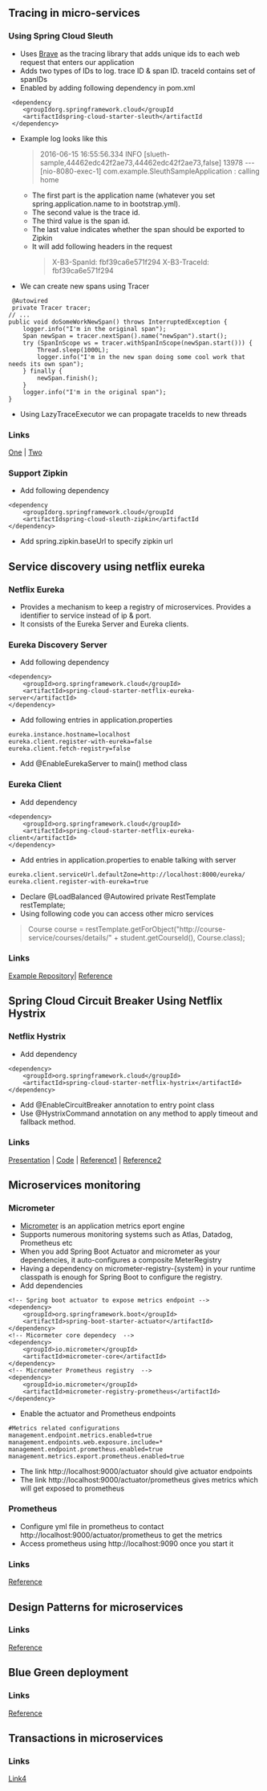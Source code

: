 
## Tracing in micro-services
### Using Spring Cloud Sleuth 

- Uses [Brave](https://github.com/openzipkin/brave) as the tracing library that adds unique ids to each web request that enters our application
- Adds two types of IDs to log. trace ID & span ID. traceId contains set of spanIDs
- Enabled by adding following dependency in pom.xml
```
 <dependency
	<groupIdorg.springframework.cloud</groupId
	<artifactIdspring-cloud-starter-sleuth</artifactId
 </dependency>
```
- Example log looks like this
	>2016-06-15 16:55:56.334 INFO [slueth-sample,44462edc42f2ae73,44462edc42f2ae73,false] 13978 --- [nio-8080-exec-1] com.example.SleuthSampleApplication : calling home
	
	- The first part is the application name (whatever you set spring.application.name to in bootstrap.yml). 
	- The second value is the trace id. 
	- The third value is the span id. 
	- The last value indicates whether the span should be exported to Zipkin
	- It will add following headers in the request
		> X-B3-SpanId: fbf39ca6e571f294 X-B3-TraceId: fbf39ca6e571f294
	
- We can create new spans using Tracer 
```
 @Autowired
 private Tracer tracer;
// ...
public void doSomeWorkNewSpan() throws InterruptedException {
	logger.info("I'm in the original span");
	Span newSpan = tracer.nextSpan().name("newSpan").start();
	try (SpanInScope ws = tracer.withSpanInScope(newSpan.start())) {
		Thread.sleep(1000L);
		logger.info("I'm in the new span doing some cool work that needs its own span");
	} finally {
		newSpan.finish();
	}
	logger.info("I'm in the original span");
}
```
- Using LazyTraceExecutor we can propagate traceIds to new threads

### Links
[One](https://dzone.com/articles/tracing-in-microservices-with-spring-cloud-sleuth) | [Two](https://www.baeldung.com/spring-cloud-sleuth-single-application)

### Support Zipkin
- Add following dependency
```
<dependency 
	<groupIdorg.springframework.cloud</groupId 
	<artifactIdspring-cloud-sleuth-zipkin</artifactId 
</dependency>
```
- Add spring.zipkin.baseUrl to specify zipkin url

## Service discovery using netflix eureka
### Netflix Eureka
- Provides a mechanism to keep a registry of microservices. Provides a identifier to service instead of ip & port.
- It consists of the Eureka Server and Eureka clients.

### Eureka Discovery Server
- Add following dependency
```
<dependency>
	<groupId>org.springframework.cloud</groupId>
	<artifactId>spring-cloud-starter-netflix-eureka-server</artifactId>
</dependency>
```
- Add following entries in application.properties
```
eureka.instance.hostname=localhost
eureka.client.register-with-eureka=false
eureka.client.fetch-registry=false
```   
- Add @EnableEurekaServer to main() method class

### Eureka Client
- Add dependency
```
<dependency>
	<groupId>org.springframework.cloud</groupId>
	<artifactId>spring-cloud-starter-netflix-eureka-client</artifactId>
</dependency>
```
- Add entries in application.properties to enable talking with server
```
eureka.client.serviceUrl.defaultZone=http://localhost:8000/eureka/
eureka.client.register-with-eureka=true
```
- Declare @LoadBalanced @Autowired private RestTemplate restTemplate;
- Using following code you can access other micro services  
>Course course = restTemplate.getForObject("http://course-service/courses/details/" + student.getCourseId(), Course.class);
            
### Links
 [Example Repository](https://github.com/codepeekers/service-discovery-using-eureka)| [Reference](https://dzone.com/articles/netflix-eureka-discovery-microservice)

## Spring Cloud Circuit Breaker Using Netflix Hystrix

### Netflix Hystrix
- Add dependency
```
<dependency>
	<groupId>org.springframework.cloud</groupId>
	<artifactId>spring-cloud-starter-netflix-hystrix</artifactId>
</dependency>
```		
- Add @EnableCircuitBreaker annotation to entry point class
- Use @HystrixCommand annotation on any method to apply timeout and fallback method.

### Links
[Presentation](https://docs.google.com/presentation/d/1hLitnkkutf-aL3DAnYCsmUwattoSe_ZBlSzVUEXfNw8/edit?usp=sharing) | [Code](https://github.com/codepeekers/circuit-breaker-pattern-using-hystrix) | [Reference1](https://dzone.com/articles/microservices-part-4-spring-cloud-circuit-breaker) | [Reference2](https://martinfowler.com/bliki/CircuitBreaker.html)

## Microservices monitoring

### Micrometer
- [Micrometer](https://micrometer.io/) is an application metrics eport engine
- Supports numerous monitoring systems such as Atlas, Datadog, Prometheus etc
- When you add Spring Boot Actuator and micrometer as your dependencies, it auto-configures a composite MeterRegistry 
- Having a dependency on micrometer-registry-{system} in your runtime classpath is enough for Spring Boot to configure the registry.
- Add dependencies
```
<!-- Spring boot actuator to expose metrics endpoint -->
<dependency>
    <groupId>org.springframework.boot</groupId>
    <artifactId>spring-boot-starter-actuator</artifactId>
</dependency>
<!-- Micormeter core dependecy  -->
<dependency>
    <groupId>io.micrometer</groupId>
    <artifactId>micrometer-core</artifactId>
</dependency>
<!-- Micrometer Prometheus registry  -->
<dependency>
    <groupId>io.micrometer</groupId>
    <artifactId>micrometer-registry-prometheus</artifactId>
</dependency>
```
- Enable the actuator and Prometheus endpoints 
```
#Metrics related configurations
management.endpoint.metrics.enabled=true
management.endpoints.web.exposure.include=*
management.endpoint.prometheus.enabled=true
management.metrics.export.prometheus.enabled=true
```
- The link http://localhost:9000/actuator should give actuator endpoints
- The link http://localhost:9000/actuator/prometheus gives metrics which will get exposed to prometheus

### Prometheus 
- Configure yml file in prometheus to contact http://localhost:9000/actuator/prometheus to get the metrics
- Access prometheus using http://localhost:9090 once you start it
    
### Links
[Reference](https://www.callicoder.com/spring-boot-actuator-metrics-monitoring-dashboard-prometheus-grafana/)

	
## Design Patterns for microservices
### Links
[Reference](https://dzone.com/articles/design-patterns-for-microservices)

## Blue Green deployment
### Links
[Reference](https://dzone.com/articles/blue-green-deployment-for-cloud-native-application)

## Transactions in microservices

### Links
[Link4](https://developers.redhat.com/blog/2018/10/01/patterns-for-distributed-transactions-within-a-microservices-architecture/)
